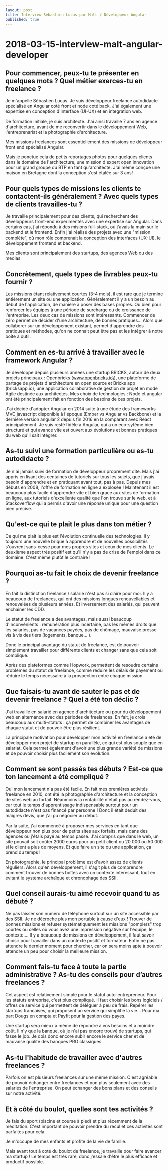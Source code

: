 ```yaml
---
layout: post
title: Interview Sébastien Lucas par Malt / Développeur Angular
published: true
---
```


# 2018-03-15-interview-malt-angular-developer

## Pour commencer, peux-tu te présenter en quelques mots ? Quel métier exerces-tu en freelance ?

Je m'appelle Sébastien Lucas. Je suis développeur freelance autodidacte spécialisé en Angular coté front et node coté back. J'ai également une expertise en conception d'interface \(UI-UX\) et en integration web.

De formation initiale, je suis architecte. J'ai ainsi travaillé 7 ans en agence d'architecture, avant de me reconvertir dans le développement Web, l'entreprenariat et la photographie d'architecture.

Mes missions freelances sont essentiellement des missions de développeur front end spécialisé Angular.

Mais je ponctue cela de petits reportages photos pour quelques clients dans le domaine de l'architecture, une mission d'expert open innovation pour un grand groupe du BTP en tant qu'architecte. J'ai même conçue une maison en Bretagne dont la conception s'est étalée sur 3 ans!

## Pour quels types de missions les clients te contactent-ils généralement ? Avec quels types de clients travailles-tu ?

Je travaille principalement pour des clients, qui recherchent des développeurs front-end experimentés avec une expertise sur Angular. Dans certains cas, j'ai répondu à des misions full-stack, où j'avais la main sur le backend et le frontend. Enfin j'ai réalisé des projets avec une "mission complète", où mon rôle comprenait la conception des interfaces \(UX-UI\), le développement frontend et backend.

Mes clients sont principalement des startups, des agences Web ou des medias

## Concrètement, quels types de livrables peux-tu fournir ?

Les missions étant relativement courtes \(3-4 mois\), il est rare que je termine entièrement un site ou une application. Généralement il y a un besoin au début de l'application, de manière à poser des bases propres. Ou bien pour renforcer les équipes à une période de surcharge ou de croissance de l'entreprise. Les deux cas de missions sont intéressants. Commencer de zéro permet de décider d'une architecture, de bonnes pratiques... Alors que collaborer sur un développement existant, permet d'apprendre des pratiques et méthodes, qu'on ne connait peut être pas et les intégrer à notre boîte à outil.

## Comment en es-tu arrivé à travailler avec le framework Angular ?

Je développe depuis plusieurs années une startup BRICKS, autour de deux projets principaux : Openbricks \(www.openbricks.io\), une plateforme de partage de projets d'architecture en open source et Bricks app \(bricksapp.io\), une application collaborative de gestion de projet en mode Agile destinée aux architectes. Mes choix de technologies : Node et angular ont été principalement fait en fonction des besoins de ces projets.

J'ai décidé d'adopter Angular en 2014 suite à une étude des frameworks MVC javascript disponible à l'époque \(Ember vs Angular vs Backbone\) et la dernière version angular 2 depuis fin 2016 en la comparant avec React principalement. Je suis resté fidèle à Angular, qui a un eco-sytème bien structuré et qui avance vite est ouvert aux évolutions et bonnes pratiques du web qu'il sait intégrer.

## As-tu suivi une formation particulière ou es-tu autodidacte ?

Je n'ai jamais suivi de formation de développeur proprement dite. Mais j'ai appris en lisant des centaines de tutoriels sur tous les sujets, que j'avais besoin d'apprendre et en pratiquant avant tout, pas à pas. Depuis mes débuts en 2008, l'offre de formation en ligne a explosée ! Maintenant il est beaucoup plus facile d'apprendre vite et bien grace aux sites de formation en ligne, aux tutoriels d'excellente qualité que l'on trouve sur le web, et à Stackoverflow qui a permis d'avoir une réponse unique pour une question bien précise.

## Qu'est-ce qui te plait le plus dans ton métier ?

Ce qui me plait le plus est l'évolution continuelle des technologies. Il y toujours une nouvelle brique à apprendre et de nouvelles possibilités s'ouvrent sans-cesse pour mes propres sites et ceux de mes clients. Le deuxième aspect très positif est qu'il n'y a pas de crise de l'emploi dans ce domaine. C'est même plutôt le contraire !

## Pourquoi as-tu fait le choix de devenir freelance ?

En fait la distinction freelance / salarié n'est pas si claire pour moi. Il y a beaucoup de freelances, qui ont des missions longues renouvellables et renouvelées de plusieurs années. Et inversement des salariés, qui peuvent enchainer les CDD.

Le statut de freelance a des avantages, mais aussi beaucoup d'inconvénients : rémunération plus incertaine, pas les mêmes droits que les salariés, pas de vacances payées, pas de chômage, mauvaise presse vis à vis des tiers \(logements, banque... \).

Donc le principal avantage du statut de freelance, est de pouvoir simplement travailler pour différents clients et changer sans que cela soit compliqué.

Après des plateformes comme Hopwork, permettent de resoudre certains problèmes du statut de freelance, comme réduire les délais de payement ou réduire le temps nécessaire à la prospection entre chaque mission.

## Que faisais-tu avant de sauter le pas et de devenir freelance ? Quel a été ton déclic ?

J'ai travaillé en salarié en agence d'architecture ou pour du développement web en alternance avec des périodes de freelances. En fait, je crois beaucoup aux multi-statuts : ça permet de combiner les avantages de chaque statut et de pouvoir être plus résilient.

La principale motivation pour développer mon activité en freelance a été de développer mon projet de startup en parallèle, ce qui est plus souple que en salariat. Cela permet également d'avoir une plus grande variété de missions et de pouvoir choisir plus facilement son évolution.

## Comment se sont passés tes débuts ? Est-ce que ton lancement a été compliqué ?

Oui mon lancement n'a pas été facile. En fait mes premières activités freelance en 2010, ont été la photographie d'architecture et la conception de sites web au forfait. Néanmoins la rentabilité n'était pas au rendez-vous, car tout le temps d'apprentissage indispensable surtout pour un autodidacte n'est pas financé par personne ! Donc il était deduit des maigres devis, que j'ai pu négocier au début.

Par la suite, j'ai commencé à proposer mes services en tant que développeur non plus pour de petits sites aux forfaits, mais dans des agences où j'étais payé au temps passé. J'ai compris que dans le web, un site pouvait soit coûter 2000 euros pour un petit client ou 20 000 ou 50 000 si le client a plus de moyens. Et que faire un site ou une application, ça prend du temps !

En photographie, le principal problème est d'avoir assez de clients réguliers. Alors qu'en développement, il s'agit plus de comprendre comment trouver de bonnes boîtes avec un contexte intéressant, tout en évitant le système archaïque et chronophage des SSII.

## Quel conseil aurais-tu aimé recevoir quand tu as débuté ?

Ne pas laisser son numéro de téléphone surtout sur un site accessible par des SSII. Je ne décroche plus mon portable à cause d'eux ! Trouver de bonnes missions et refuser systèmatiquement les missions "pompiers" trop courtes ou celles où vous avez une impression négative sur l'équipe, le contexte.... Il y a beaucoup de missions en développement, il faut savoir choisir pour travailler dans un contexte positif et formateur. Enfin ne pas attendre le dernier moment pour chercher, car on sera moins apte à pouvoir attendre un peu pour choisir la meilleure mission.

## Comment fais-tu face à toute la partie administrative ? As-tu des conseils pour d’autres freelances ?

Cet aspect est relativement simple pour le statut auto-entrepreneur. Pour les statuts entreprise, c'est plus compliqué. Il faut choisir les bons logiciels / offres de service qui permettent de déléguer à peu de frais. Repérer les startups francaises, qui proposent un service qui simplifie la vie... Pour ma part Dougs en compta et Payfit pour la gestion des payes.

Une startup sera mieux à même de répondre à vos besoins et à moindre coût. Il n'y que la banque, où je n'ai pas encore trouvé de startups, qui fasse le job. Je dois donc encore subir encore le service cher et de mauvaise qualité des banques PRO classiques.

## As-tu l'habitude de travailler avec d'autres freelances ?

Parfois on est plusieurs freelances sur une même mission. C'est agréable de pouvoir échanger entre freelances et non plus seulement avec des salariés de l'entreprise. On peut échanger des bons plans et des conseils sur notre activité.

## Et à côté du boulot, quelles sont tes activités ?

Je fais du sport \(piscine et course à pied\) et plus récemment de la méditation. C'est important de pouvoir prendre du recul et ces activités sont parfaites pour cela.

Je m'occupe de mes enfants et profite de la vie de famille.

Mais avant tout à coté du boulot de freelance, je travaille pour faire avancer ma startup ! Le temps est très rare, donc j'essaie d'être le plus efficace et productif possible.

